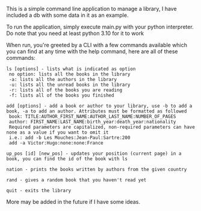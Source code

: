 This is a simple command line application to manage a library, I have included a db with some data in it as an example.

To run the application, simply execute main.py with your python interpreter. Do note that you need at least python 3.10 for it to work

When run, you're greeted by a CLI with a few commands available which you can find at any time with the help command, here are all of these commands:
```
ls [options] - lists what is indicated as option
 no option: lists all the books in the library
 -a: lists all the authors in the library
 -u: lists all the unread books in the library
 -r: lists all of the books you are reading
 -f: lists all of the books you finished

add [options] - add a book or author to your library, use -b to add a book, -a to add an author. Attributes must be formatted as followed
 book: TITLE:AUTHOR_FIRST_NAME:AUTHOR_LAST_NAME:NUMBER_OF_PAGES
 author: FIRST_NAME:LAST_NAME:birth_year:death_year:nationality
 Required parameters are capitalized, non-required parameters can have none as a value if you want to omit it
 i.e.: add -b Les Mouches:Jean-Paul:Sartre:200
 add -a Victor:Hugo:none:none:France

up_pos [id] [new_pos] - updates your position (current page) in a book, you can find the id of the book with ls

nation - prints the books written by authors from the given country

rand - gives a random book that you haven't read yet

quit - exits the library
```
More may be added in the future if I have some ideas.